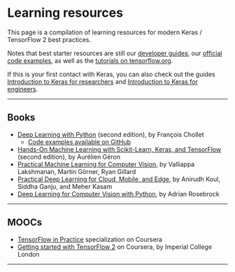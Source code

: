 # Learning resources

This page is a compilation of learning resources for modern Keras / TensorFlow 2 best practices.

Notes that best starter resources are still our [developer guides](/guides/), our [official code examples](/examples/),
as well as the [tutorials on tensorflow.org](https://www.tensorflow.org/tutorials).

If this is your first contact with Keras, you can also check out the guides
[Introduction to Keras for researchers](/getting_started/intro_to_keras_for_researchers/) and
[Introduction to Keras for engineers](/getting_started/intro_to_keras_for_engineers/).

---

## Books

- [Deep Learning with Python](https://www.manning.com/books/deep-learning-with-python-second-edition?a_aid=keras&a_bid=76564dff) (second edition), by François Chollet
    - [Code examples available on GitHub](https://github.com/fchollet/deep-learning-with-python-notebooks)
- [Hands-On Machine Learning with Scikit-Learn, Keras, and TensorFlow](https://www.oreilly.com/library/view/hands-on-machine-learning/9781492032632/) (second edition), by Aurélien Géron
- [Practical Machine Learning for Computer Vision](https://www.oreilly.com/library/view/practical-machine-learning/9781098102357/), by Valliappa Lakshmanan, Martin Görner, Ryan Gillard
- [Practical Deep Learning for Cloud, Mobile, and Edge](https://www.oreilly.com/library/view/practical-deep-learning/9781492034858/), by Anirudh Koul, Siddha Ganju, and Meher Kasam
- [Deep Learning for Computer Vision with Python](https://www.pyimagesearch.com/deep-learning-computer-vision-python-book/), by Adrian Rosebrock

---

## MOOCs

- [TensorFlow in Practice](https://www.coursera.org/specializations/tensorflow-in-practice) specialization on Coursera
- [Getting started with TensorFlow 2](https://www.coursera.org/learn/getting-started-with-tensor-flow2) on Coursera, by Imperial College London

---
